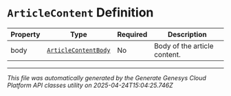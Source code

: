 # `ArticleContent` Definition

| Property | Type | Required | Description |
|----------|------|----------|-------------|
| body | [`ArticleContentBody`](articlecontentbody-definition.md) | No | Body of the article content. |

---

*This file was automatically generated by the Generate Genesys Cloud Platform API classes utility on 2025-04-24T15:04:25.746Z*